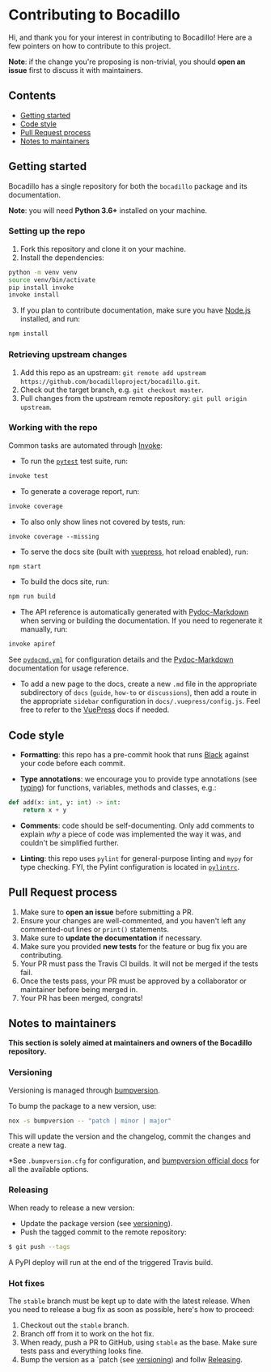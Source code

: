 # Contributing to Bocadillo

Hi, and thank you for your interest in contributing to Bocadillo! Here are a few pointers on how to contribute to this project.

**Note**: if the change you're proposing is non-trivial, you should **open an issue** first to discuss it with maintainers.

## Contents

- [Getting started](#getting-started)
- [Code style](#code-style)
- [Pull Request process](#pull-request-process)
- [Notes to maintainers](#notes-to-maintainers)

## Getting started

Bocadillo has a single repository for both the `bocadillo` package and its documentation.

**Note**: you will need **Python 3.6+** installed on your machine.

### Setting up the repo

1. Fork this repository and clone it on your machine.
2. Install the dependencies:

```bash
python -m venv venv
source venv/bin/activate
pip install invoke
invoke install
```

3. If you plan to contribute documentation, make sure you have [Node.js](https://nodejs.org/en) installed, and run:

```bash
npm install
```

### Retrieving upstream changes

1. Add this repo as an upstream: `git remote add upstream https://github.com/bocadilloproject/bocadillo.git`.
2. Check out the target branch, e.g. `git checkout master`.
3. Pull changes from the upstream remote repository: `git pull origin upstream`.

### Working with the repo

Common tasks are automated through [Invoke](http://docs.pyinvoke.org/en/1.2/index.html):

- To run the [`pytest`](https://docs.pytest.org) test suite, run:

```bash
invoke test
```

- To generate a coverage report, run:

```bash
invoke coverage
```

- To also only show lines not covered by tests, run:

```
invoke coverage --missing
```

- To serve the docs site (built with [vuepress], hot reload enabled), run:

[vuepress]: https://vuepress.vuejs.org

```bash
npm start
```

- To build the docs site, run:

```bash
npm run build
```

- The API reference is automatically generated with [Pydoc-Markdown] when serving or building the documentation. If you need to regenerate it manually, run:

[pydoc-markdown]: https://niklasrosenstein.github.io/pydoc-markdown/

```bash
invoke apiref
```

See [`pydocmd.yml`](./pydocmd.yml) for configuration details and the [Pydoc-Markdown] documentation for usage reference.

- To add a new page to the docs, create a new `.md` file in the appropriate subdirectory of `docs` (`guide`, `how-to` or `discussions`), then add a route in the appropriate `sidebar` configuration in `docs/.vuepress/config.js`. Feel free to refer to the [VuePress] docs if needed.

## Code style

- **Formatting**: this repo has a pre-commit hook that runs [Black](https://github.com/ambv/black) against your code before each commit.

- **Type annotations**: we encourage you to provide type annotations (see [typing](https://docs.python.org/3/library/typing.html)) for functions, variables, methods and classes, e.g.:

```python
def add(x: int, y: int) -> int:
    return x + y
```

- **Comments**: code should be self-documenting. Only add comments to explain _why_ a piece of code was implemented the way it was, and couldn't be simplified further.

- **Linting**: this repo uses `pylint` for general-purpose linting and `mypy` for type checking. FYI, the Pylint configuration is located in [`pylintrc`](./pylintrc).

## Pull Request process

1. Make sure to **open an issue** before submitting a PR.
2. Ensure your changes are well-commented, and you haven't left any commented-out lines or `print()` statements.
3. Make sure to **update the documentation** if necessary.
4. Make sure you provided **new tests** for the feature or bug fix you are contributing.
5. Your PR must pass the Travis CI builds. It will not be merged if the tests fail.
6. Once the tests pass, your PR must be approved by a collaborator or maintainer before being merged in.
7. Your PR has been merged, congrats!

## Notes to maintainers

**This section is solely aimed at maintainers and owners of the Bocadillo repository.**

### Versioning

Versioning is managed through [bumpversion](https://pypi.org/project/bumpversion/).

To bump the package to a new version, use:

```bash
nox -s bumpversion -- "patch | minor | major"
```

This will update the version and the changelog, commit the changes and create a new tag.

\*See `.bumpversion.cfg` for configuration, and [bumpversion official docs](https://pypi.org/project/bumpversion/) for all the available options.

### Releasing

When ready to release a new version:

- Update the package version (see [versioning](#versioning)).
- Push the tagged commit to the remote repository:

```bash
$ git push --tags
```

A PyPI deploy will run at the end of the triggered Travis build.

### Hot fixes

The `stable` branch must be kept up to date with the latest release. When you need to release a bug fix as soon as possible, here's how to proceed:

1. Checkout out the `stable` branch.
2. Branch off from it to work on the hot fix.
3. When ready, push a PR to GitHub, using `stable` as the base. Make sure tests pass and everything looks fine.
4. Bump the version as a `patch (see [versioning](#versioning)) and follw [Releasing](#releasing).
